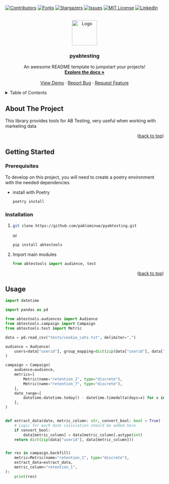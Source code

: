 
<a id="readme-top"></a>
<!--
-->
[![Contributors][contributors-shield]][contributors-url]
[![Forks][forks-shield]][forks-url]
[![Stargazers][stars-shield]][stars-url]
[![Issues][issues-shield]][issues-url]
[![MIT License][license-shield]][license-url]
[![LinkedIn][linkedin-shield]][linkedin-url]



<!-- PROJECT LOGO -->
<br />
<div align="center">
  <a href="https://github.com/pablominue/pyabtesting">
    <img src="images/abtestools.jpg" alt="Logo" width="80" height="80">
  </a>

  <h3 align="center">pyabtesting</h3>

  <p align="center">
    An awesome README template to jumpstart your projects!
    <br />
    <a href="https://github.com/pablominue/pyabtesting"><strong>Explore the docs »</strong></a>
    <br />
    <br />
    <a href="https://github.com/pablominue/pyabtesting">View Demo</a>
    ·
    <a href="https://github.com/pablominue/pyabtesting/issues/new?labels=bug&template=bug-report---.md">Report Bug</a>
    ·
    <a href="https://github.com/pablominue/pyabtesting/issues/new?labels=enhancement&template=feature-request---.md">Request Feature</a>
  </p>
</div>



<!-- TABLE OF CONTENTS -->
<details>
  <summary>Table of Contents</summary>
  <ol>
    <li>
      <a href="#about-the-project">About The Project</a>
    </li>
    <li>
      <a href="#getting-started">Getting Started</a>
      <ul>
        <li><a href="#prerequisites">Prerequisites</a></li>
        <li><a href="#installation">Installation</a></li>
      </ul>
    </li>
    <li><a href="#usage">Usage</a></li>
  </ol>
</details>



<!-- ABOUT THE PROJECT -->
## About The Project

This library provides tools for AB Testing, very useful when working with marketing data

<p align="right">(<a href="#readme-top">back to top</a>)</p>



<!-- GETTING STARTED -->
## Getting Started

### Prerequisites

To develop on this project, you will need to create a poetry environment with the needed dependencies
* install with Poetry
  ```sh
  poetry install
  ```

### Installation


1. 
   ```sh
   git clone https://github.com/pablominue/pyabtesting.git
   ```
   or
   ```sh
   pip install abtestools
   ```

3. Import main modules
   ```python
   from abtestools import audience, test
   ```


<p align="right">(<a href="#readme-top">back to top</a>)</p>



<!-- USAGE EXAMPLES -->
## Usage


```python
import datetime

import pandas as pd

from abtestools.audiences import Audience
from abtestools.campaign import Campaign
from abtestools.test import Metric

data = pd.read_csv("tests/cookie_cats.txt", delimiter=",")

audience = Audience(
    users=data["userid"], group_mapping=dict(zip(data["userid"], data["version"]))
)

campaign = Campaign(
    audience=audience,
    metrics=[
        Metric(name="retention_1", type="discrete"),
        Metric(name="retention_7", type="discrete"),
    ],
    date_range=[
        datetime.datetime.today() - datetime.timedelta(days=x) for x in range(10)
    ],
)


def extract_data(date, metric_column: str, convert_bool: bool = True) -> dict:
    # Logic for each date calculation should be added here
    if convert_bool:
        data[metric_column] = data[metric_column].astype(int)
    return dict(zip(data["userid"], data[metric_column]))


for res in campaign.backfill(
    metric=Metric(name="retention_1", type="discrete"),
    extract_data=extract_data,
    metric_column="retention_1",
):
    print(res)

```

 
<!-- ROADMAP -->
<!--
## Roadmap

- [x] Add Changelog
- [x] Add back to top links
- [ ] Add Additional Templates w/ Examples
- [ ] Add "components" document to easily copy & paste sections of the readme
- [ ] Multi-language Support
    - [ ] Chinese
    - [ ] Spanish

See the [open issues](https://github.com/pablominue/pyabtesting/issues) for a full list of proposed features (and known issues).

<p align="right">(<a href="#readme-top">back to top</a>)</p>



<!-- CONTRIBUTING -->
<!--
## Contributing

Contributions are what make the open source community such an amazing place to learn, inspire, and create. Any contributions you make are **greatly appreciated**.

If you have a suggestion that would make this better, please fork the repo and create a pull request. You can also simply open an issue with the tag "enhancement".
Don't forget to give the project a star! Thanks again!

1. Fork the Project
2. Create your Feature Branch (`git checkout -b feature/AmazingFeature`)
3. Commit your Changes (`git commit -m 'Add some AmazingFeature'`)
4. Push to the Branch (`git push origin feature/AmazingFeature`)
5. Open a Pull Request

### Top contributors:

<a href="https://github.com/pablominue/pyabtesting/graphs/contributors">
  <img src="https://contrib.rocks/image?repo=pablominue/pyabtesting" alt="contrib.rocks image" />
</a>

<p align="right">(<a href="#readme-top">back to top</a>)</p>



<!-- LICENSE -->
<!--
## License

Distributed under the MIT License. See `LICENSE.txt` for more information.

<p align="right">(<a href="#readme-top">back to top</a>)</p>



<!-- CONTACT -->
<!--
## Contact

Your Name - [@your_twitter](https://twitter.com/your_username) - email@example.com

Project Link: [https://github.com/your_username/repo_name](https://github.com/your_username/repo_name)

<p align="right">(<a href="#readme-top">back to top</a>)</p>



<!-- ACKNOWLEDGMENTS -->
<!--
## Acknowledgments

Use this space to list resources you find helpful and would like to give credit to. I've included a few of my favorites to kick things off!

* [Choose an Open Source License](https://choosealicense.com)
* [GitHub Emoji Cheat Sheet](https://www.webpagefx.com/tools/emoji-cheat-sheet)
* [Malven's Flexbox Cheatsheet](https://flexbox.malven.co/)
* [Malven's Grid Cheatsheet](https://grid.malven.co/)
* [Img Shields](https://shields.io)
* [GitHub Pages](https://pages.github.com)
* [Font Awesome](https://fontawesome.com)
* [React Icons](https://react-icons.github.io/react-icons/search)

<p align="right">(<a href="#readme-top">back to top</a>)</p> -->



<!-- MARKDOWN LINKS & IMAGES -->
<!-- https://www.markdownguide.org/basic-syntax/#reference-style-links -->
[contributors-shield]:https://img.shields.io/github/contributors/pablominue/pyabtesting
[contributors-url]: https://github.com/pablominue/pyabtesting/graphs/contributors
[forks-shield]: https://img.shields.io/github/forks/pablominue/pyabtesting.svg?style=for-the-badge
[forks-url]: https://github.com/pablominue/pyabtesting/network/members
[stars-shield]: https://img.shields.io/github/stars/pablominue/pyabtesting.svg?style=for-the-badge
[stars-url]: https://github.com/pablominue/pyabtesting/stargazers
[issues-shield]: https://img.shields.io/github/issues/pablominue/pyabtesting.svg?style=for-the-badge
[issues-url]: https://github.com/pablominue/pyabtesting/issues
[license-shield]: https://img.shields.io/github/license/pablominue/pyabtesting.svg?style=for-the-badge
[license-url]: https://github.com/pablominue/pyabtesting/blob/master/LICENSE.txt
[linkedin-shield]: https://img.shields.io/badge/-LinkedIn-black.svg?style=for-the-badge&logo=linkedin&colorB=555
[linkedin-url]: https://linkedin.com/in/pablo-minue/
[product-screenshot]: images/screenshot.png
[Next.js]: https://img.shields.io/badge/next.js-000000?style=for-the-badge&logo=nextdotjs&logoColor=white
[Next-url]: https://nextjs.org/
[React.js]: https://img.shields.io/badge/React-20232A?style=for-the-badge&logo=react&logoColor=61DAFB
[python-url]: https://python.org/
[Vue.js]: https://img.shields.io/badge/Vue.js-35495E?style=for-the-badge&logo=vuedotjs&logoColor=4FC08D
[Vue-url]: https://vuejs.org/
[Angular.io]: https://img.shields.io/badge/Angular-DD0031?style=for-the-badge&logo=angular&logoColor=white
[Angular-url]: https://angular.io/
[Svelte.dev]: https://img.shields.io/badge/Svelte-4A4A55?style=for-the-badge&logo=svelte&logoColor=FF3E00
[Svelte-url]: https://svelte.dev/
[Laravel.com]: https://img.shields.io/badge/Laravel-FF2D20?style=for-the-badge&logo=laravel&logoColor=white
[Laravel-url]: https://laravel.com
[Bootstrap.com]: https://img.shields.io/badge/Bootstrap-563D7C?style=for-the-badge&logo=bootstrap&logoColor=white
[Bootstrap-url]: https://getbootstrap.com
[JQuery.com]: https://img.shields.io/badge/jQuery-0769AD?style=for-the-badge&logo=jquery&logoColor=white
[JQuery-url]: https://jquery.com 